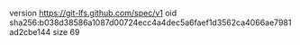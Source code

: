 version https://git-lfs.github.com/spec/v1
oid sha256:b038d38586a1087d00724ecc4a4dec5a6faef1d3562ca4066ae7981ad2cbe144
size 69
